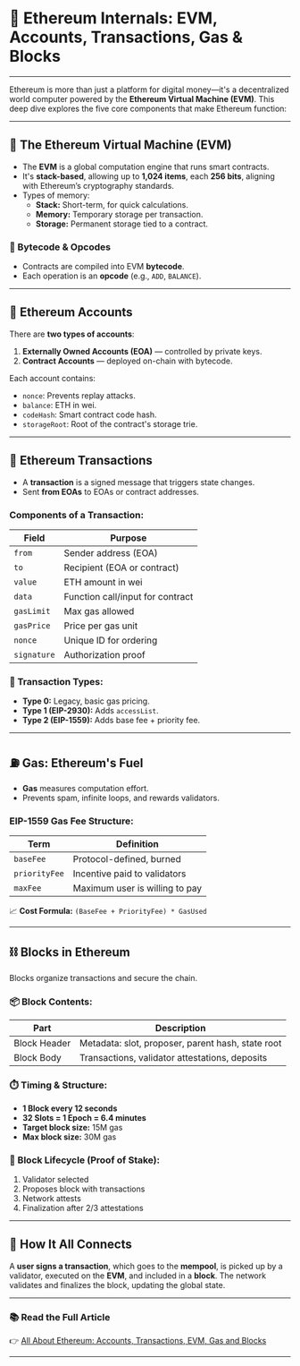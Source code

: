 # 🔬 Ethereum Internals: EVM, Accounts, Transactions, Gas & Blocks

---

Ethereum is more than just a platform for digital money—it's a decentralized world computer powered by the **Ethereum Virtual Machine (EVM)**. This deep dive explores the five core components that make Ethereum function:

---

## 🔧 The Ethereum Virtual Machine (EVM)

- The **EVM** is a global computation engine that runs smart contracts.
- It's **stack-based**, allowing up to **1,024 items**, each **256 bits**, aligning with Ethereum’s cryptography standards.
- Types of memory:
  - **Stack:** Short-term, for quick calculations.
  - **Memory:** Temporary storage per transaction.
  - **Storage:** Permanent storage tied to a contract.

### 🔡 Bytecode & Opcodes

- Contracts are compiled into EVM **bytecode**.
- Each operation is an **opcode** (e.g., `ADD`, `BALANCE`).

---

## 👤 Ethereum Accounts

There are **two types of accounts**:
1. **Externally Owned Accounts (EOA)** — controlled by private keys.
2. **Contract Accounts** — deployed on-chain with bytecode.

Each account contains:
- `nonce`: Prevents replay attacks.
- `balance`: ETH in wei.
- `codeHash`: Smart contract code hash.
- `storageRoot`: Root of the contract's storage trie.

---

## 🔁 Ethereum Transactions

- A **transaction** is a signed message that triggers state changes.
- Sent **from EOAs** to EOAs or contract addresses.
  
### Components of a Transaction:

| Field       | Purpose                                      |
|-------------|----------------------------------------------|
| `from`      | Sender address (EOA)                         |
| `to`        | Recipient (EOA or contract)                  |
| `value`     | ETH amount in wei                            |
| `data`      | Function call/input for contract             |
| `gasLimit`  | Max gas allowed                              |
| `gasPrice`  | Price per gas unit                           |
| `nonce`     | Unique ID for ordering                       |
| `signature` | Authorization proof                          |

### 🚦 Transaction Types:
- **Type 0:** Legacy, basic gas pricing.
- **Type 1 (EIP-2930):** Adds `accessList`.
- **Type 2 (EIP-1559):** Adds base fee + priority fee.

---

## ⛽ Gas: Ethereum's Fuel

- **Gas** measures computation effort.
- Prevents spam, infinite loops, and rewards validators.

### EIP-1559 Gas Fee Structure:

| Term         | Definition                                               |
|--------------|----------------------------------------------------------|
| `baseFee`    | Protocol-defined, burned                                 |
| `priorityFee`| Incentive paid to validators                             |
| `maxFee`     | Maximum user is willing to pay                           |

📈 **Cost Formula:** `(BaseFee + PriorityFee) * GasUsed`

---

## ⛓️ Blocks in Ethereum

Blocks organize transactions and secure the chain.

### 📦 Block Contents:

| Part          | Description                                           |
|---------------|-------------------------------------------------------|
| Block Header  | Metadata: slot, proposer, parent hash, state root    |
| Block Body    | Transactions, validator attestations, deposits       |

### ⏱️ Timing & Structure:

- **1 Block every 12 seconds**
- **32 Slots = 1 Epoch = 6.4 minutes**
- **Target block size:** 15M gas
- **Max block size:** 30M gas

### 🧾 Block Lifecycle (Proof of Stake):

1. Validator selected
2. Proposes block with transactions
3. Network attests
4. Finalization after 2/3 attestations

---

## 🧩 How It All Connects

A **user signs a transaction**, which goes to the **mempool**, is picked up by a validator, executed on the **EVM**, and included in a **block**. The network validates and finalizes the block, updating the global state.

---

### 📚 Read the Full Article

👉 [All About Ethereum: Accounts, Transactions, EVM, Gas and Blocks](https://medium.com/@joy.gold13/all-about-ethereum-accounts-transactions-evm-gas-and-blocks-0a75c1fbd0a7)

---